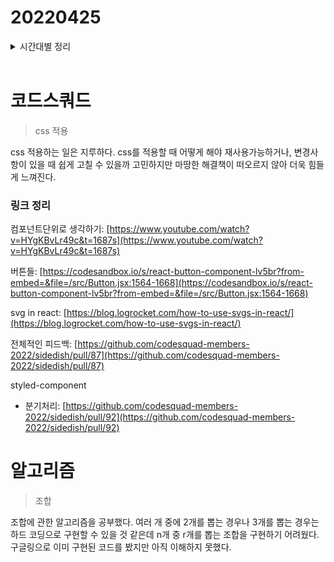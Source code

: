 # 20220425

<details>
<summary>시간대별 정리</summary>

아침

- 주간회고작성

오전

- try/catch

  - [https://helloworldjavascript.net/pages/290-exception.html#](https://helloworldjavascript.net/pages/290-exception.html#)비동기식-코드에서의-예외-처리

  - error 객체를 따로 공부해야하나?

- styled-component

  - 적용 방법

- react-key를 어떻게 활용할까?

오후

- 크롱

  - 이슈

    - closed조건을 달아두면 좋다
    - 협업 과정을 어필하기

  - react

    - default props

  - css

    - 중복 없이 재사용을 얼마나 잘하는지
    - gpu 가속: [https://wit.nts-corp.com/2017/08/31/4861](https://wit.nts-corp.com/2017/08/31/4861)
    - [https://d2.naver.com/helloworld/2061385](https://d2.naver.com/helloworld/2061385)

  - 요구사항을 줄여서 해라~

저녁

- 프로그래머스 문제

  - 조합

- 프로젝트 css 적용

</details>
<br/>

# 코드스쿼드

> css 적용

css 적용하는 일은 지루하다. css를 적용할 때 어떻게 해야 재사용가능하거나, 변경사항이 있을 때 쉽게 고칠 수 있을까 고민하지만 마땅한 해결책이 떠오르지 않아 더욱 힘들게 느껴진다.

### 링크 정리

컴포넌트단위로 생각하기: [https://www.youtube.com/watch?v=HYgKBvLr49c&t=1687s](https://www.youtube.com/watch?v=HYgKBvLr49c&t=1687s)

버튼들: [https://codesandbox.io/s/react-button-component-lv5br?from-embed=&file=/src/Button.jsx:1564-1668](https://codesandbox.io/s/react-button-component-lv5br?from-embed=&file=/src/Button.jsx:1564-1668)

svg in react: [https://blog.logrocket.com/how-to-use-svgs-in-react/](https://blog.logrocket.com/how-to-use-svgs-in-react/)

전체적인 피드백: [https://github.com/codesquad-members-2022/sidedish/pull/87](https://github.com/codesquad-members-2022/sidedish/pull/87)

styled-component

- 분기처리: [https://github.com/codesquad-members-2022/sidedish/pull/92](https://github.com/codesquad-members-2022/sidedish/pull/92)

# 알고리즘

> 조합

조합에 관한 알고리즘을 공부했다. 여러 개 중에 2개를 뽑는 경우나 3개를 뽑는 경우는 하드 코딩으로 구현할 수 있을 것 같은데 n개 중 r개를 뽑는 조합을 구현하기 어려웠다. 구글링으로 이미 구현된 코드를 봤지만 아직 이해하지 못했다.
